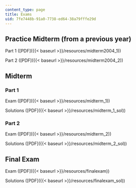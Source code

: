 ```yaml
---
content_type: page
title: Exams
uid: 7fe7448b-91a0-7738-ed64-38a79fffe29d
---
```


Practice Midterm (from a previous year)
---------------------------------------

Part 1 ([PDF]({{< baseurl >}}/resources/midterm2004_1))

Part 2 ([PDF]({{< baseurl >}}/resources/midterm2004_2))

Midterm
-------

### Part 1

Exam ([PDF]({{< baseurl >}}/resources/midterm_1))

Solutions ([PDF]({{< baseurl >}}/resources/midterm_1_sol))

### Part 2

Exam ([PDF]({{< baseurl >}}/resources/midterm_2))

Solutions ([PDF]({{< baseurl >}}/resources/midterm_2_sol))

Final Exam
----------

Exam ([PDF]({{< baseurl >}}/resources/finalexam))

Solutions ([PDF]({{< baseurl >}}/resources/finalexam_sol))